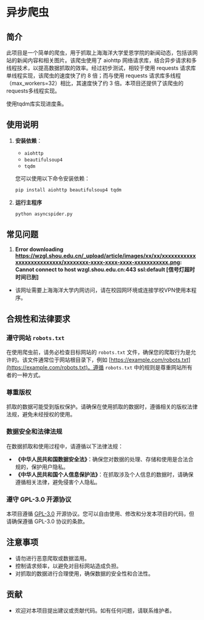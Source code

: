 # 异步爬虫

## 简介

此项目是一个简单的爬虫，用于抓取上海海洋大学爱恩学院的新闻动态，包括该网站的新闻内容和相关图片。该爬虫使用了 aiohttp 网络请求库，结合异步请求和多线程技术，以提高数据抓取的效率。经过初步测试，相较于使用 requests 请求库单线程实现，该爬虫的速度快了约 8 倍；而与使用 requests 请求库多线程（max_workers=32）相比，其速度快了约 3 倍。本项目还提供了该爬虫的requests多线程实现。

使用tqdm库实现进度条。

## 使用说明

1. **安装依赖**：
   - `aiohttp`
   - `beautifulsoup4`
   - `tqdm`
   
   您可以使用以下命令安装依赖：
   ```bash
   pip install aiohttp beautifulsoup4 tqdm
2. **运行主程序**
   ```bash
   python asyncspider.py
## 常见问题

1.  **Error downloading https://wzgl.shou.edu.cn/_upload/article/images/xx/xx/xxxxxxxxxxxxxxxxxxxxxxxxxx/xxxxxxxx-xxxx-xxxx-xxxx-xxxxxxxxxxx.png: Cannot connect to host wzgl.shou.edu.cn:443 ssl:default [信号灯超时时间已到]**
   
   - 该网址需要上海海洋大学内网访问，请在校园网环境或连接学校VPN使用本程序。

## 合规性和法律要求

### 遵守网站 `robots.txt`

在使用爬虫前，请务必检查目标网站的 `robots.txt` 文件，确保您的爬取行为是允许的。该文件通常位于网站根目录下，例如 [https://example.com/robots.txt](https://example.com/robots.txt)。遵循 `robots.txt` 中的规则是尊重网站所有者的一种方式。

### 尊重版权

抓取的数据可能受到版权保护。请确保在使用抓取的数据时，遵循相关的版权法律法规，避免未经授权的使用。

### 数据安全和法律法规

在数据抓取和使用过程中，请遵循以下法律法规：

- **《中华人民共和国数据安全法》**：确保您对数据的处理、存储和使用是合法合规的，保护用户隐私。
- **《中华人民共和国个人信息保护法》**：在抓取涉及个人信息的数据时，请确保遵循相关法律，避免侵害个人隐私。

### 遵守 GPL-3.0 开源协议

本项目遵循 [GPL-3.0](https://www.gnu.org/licenses/gpl-3.0.html) 开源协议。您可以自由使用、修改和分发本项目的代码，但请确保遵循 GPL-3.0 协议的条款。

## 注意事项

- 请勿进行恶意爬取或数据滥用。
- 控制请求频率，以避免对目标网站造成负担。
- 对抓取的数据进行合理使用，确保数据的安全性和合法性。

## 贡献

- 欢迎对本项目提出建议或贡献代码。如有任何问题，请联系维护者。